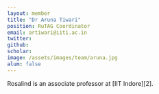 ```yaml
---
layout: member
title: "Dr Aruna Tiwari"
position: RuTAG Coordinator
email: artiwari@iiti.ac.in
twitter: 
github: 
scholar: 
image: /assets/images/team/aruna.jpg
alum: false
---
```

Rosalind is an associate professor at [IIT Indore][2].

[1]: http://cse.iiti.ac.in

